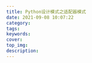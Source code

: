 ```yaml
---
title: Python设计模式之适配器模式
date: 2021-09-08 10:07:22
category:
tags:
keywords:
cover:
top_img:
description:
---
```




